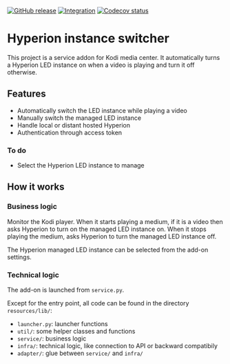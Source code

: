 [![GitHub release](https://img.shields.io/github/v/release/sansanlatulipe/script.service.hyperion-instance.svg)](https://github.com/sansanlatulipe/script.service.hyperion-instance/releases)
[![Integration](https://github.com/sansanlatulipe/script.service.hyperion-instance/workflows/Integration/badge.svg)](https://github.com/sansanlatulipe/script.service.hyperion-instance/actions/workflows/integration.yml)
[![Codecov status](https://img.shields.io/codecov/c/github/sansanlatulipe/script.service.hyperion-instance/main)](https://codecov.io/gh/sansanlatulipe/script.service.hyperion-instance/branch/main)

# Hyperion instance switcher

This project is a service addon for Kodi media center.
It automatically turns a Hyperion LED instance on when a video is playing and turn it off otherwise.

## Features

* Automatically switch the LED instance while playing a video
* Manually switch the managed LED instance
* Handle local or distant hosted Hyperion
* Authentication through access token

### To do

* Select the Hyperion LED instance to manage

## How it works

### Business logic

Monitor the Kodi player.
When it starts playing a medium, if it is a video then asks Hyperion to turn on the managed LED instance on.
When it stops playing the medium, asks Hyperion to turn the managed LED instance off.

The Hyperion managed LED instance can be selected from the add-on settings.

### Technical logic

The add-on is launched from `service.py`.

Except for the entry point, all code can be found in the directory `resources/lib/`:
* `launcher.py`: launcher functions
* `util/`: some helper classes and functions
* `service/`: business logic
* `infra/`: technical logic, like connection to API or backward compatibily
* `adapter/`: glue between `service/` and `infra/`
